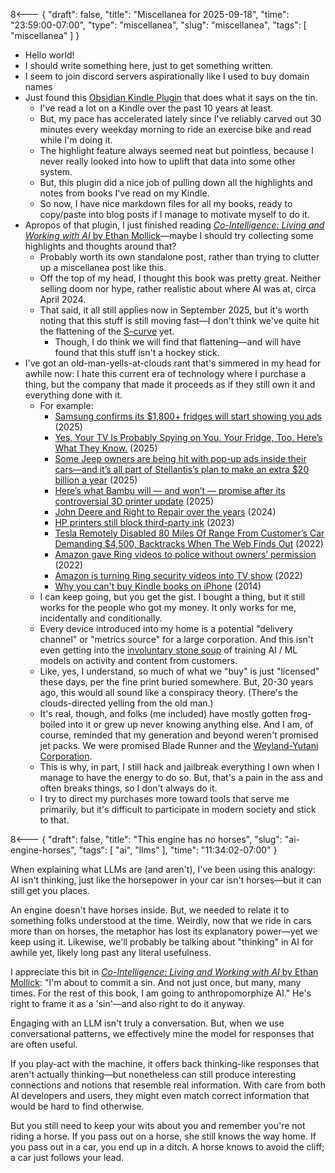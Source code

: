 8<--- { "draft": false, "title": "Miscellanea for 2025-09-18", "time": "23:59:00-07:00", "type": "miscellanea", "slug": "miscellanea", "tags": [ "miscellanea" ] }

- Hello world!
- I should write something here, just to get something written.
- I seem to join discord servers aspirationally like I used to buy domain names
- Just found this [Obsidian Kindle Plugin](https://github.com/hadynz/obsidian-kindle-plugin) that does what it says on the tin.
	- I've read a lot on a Kindle over the past 10 years at least.
	- But, my pace has accelerated lately since I've reliably carved out 30 minutes every weekday morning to ride an exercise bike and read while I'm doing it.
	- The highlight feature always seemed neat but pointless, because I never really looked into how to uplift that data into some other system.
	- But, this plugin did a nice job of pulling down all the highlights and notes from books I've read on my Kindle.
	- So now, I have nice markdown files for all my books, ready to copy/paste into blog posts if I manage to motivate myself to do it.
- Apropos of that plugin, I just finished reading [*Co-Intelligence: Living and Working with AI* by Ethan Mollick](https://www.penguinrandomhouse.com/books/741805/co-intelligence-by-ethan-mollick/)—maybe I should try collecting some highlights and thoughts around that?
	- Probably worth its own standalone post, rather than trying to clutter up a miscellanea post like this.
	- Off the top of my head, I thought this book was pretty great. Neither selling doom nor hype, rather realistic about where AI was at, circa April 2024.
	- That said, it all still applies now in September 2025, but it's worth noting that this stuff is still moving fast—I don't think we've quite hit the flattening of the [S-curve](https://en.wikipedia.org/wiki/Sigmoid_function) yet. 
		- Though, I do think we will find that flattening—and will have found that this stuff isn't a hockey stick.
- I've got an old-man-yells-at-clouds rant that's simmered in my head for awhile now: I hate this current era of technology where I purchase a thing, but the company that made it proceeds as if they still own it and everything done with it.
	- For example:
		- [Samsung confirms its $1,800+ fridges will start showing you ads](https://www.androidauthority.com/samsung-confirms-smart-refrigerator-ads-are-coming-3598848/) (2025)
		- [Yes, Your TV Is Probably Spying on You. Your Fridge, Too. Here’s What They Know.](https://www.nytimes.com/wirecutter/reviews/advice-smart-devices-data-tracking/) (2025)
		- [Some Jeep owners are being hit with pop-up ads inside their cars—and it’s all part of Stellantis’s plan to make an extra $20 billion a year](https://fortune.com/2025/02/13/jeep-in-car-ads-popup-stellantis-software-revenue/) (2025)
		- [Here’s what Bambu will — and won’t — promise after its controversial 3D printer update](https://www.theverge.com/2025/1/21/24349031/bambu-3d-printer-update-authentication-filament-subscription-lock-answers) (2025)
		- [John Deere and Right to Repair over the years](https://pirg.org/resources/john-deere-and-right-to-repair-over-the-years/) (2024)
		- [HP printers still block third-party ink](https://www.pcworld.com/article/1656073/these-hp-printers-can-be-upgraded-to-allow-third-party-printer-ink.html) (2023)
		- [Tesla Remotely Disabled 80 Miles Of Range From Customer’s Car Demanding $4,500, Backtracks When The Web Finds Out](https://www.carscoops.com/2022/07/tesla-remotely-disabled-80-miles-of-range-from-customers-car-demanding-4500-backtracks-when-the-web-finds-out/) (2022)
		- [Amazon gave Ring videos to police without owners’ permission](https://www.politico.com/news/2022/07/13/amazon-gave-ring-videos-to-police-without-owners-permission-00045513) (2022)
		- [Amazon is turning Ring security videos into TV show](https://www.cbsnews.com/news/amazons-ring-videos-tv-show-mgm/) (2022)
		- [Why you can't buy Kindle books on iPhone](https://www.businessinsider.com/why-you-cant-buy-kindle-books-on-iphone-2014-4) (2014)
	- I can keep going, but you get the gist. I bought a thing, but it still works for the people who got my money. It only works for me, incidentally and conditionally.
	- Every device introduced into my home is a potential "delivery channel" or "metrics source" for a large corporation. And this isn't even getting into the [involuntary stone soup](https://blog.lmorchard.com/2025/05/27/involuntary-stone-soup-ai/index.html) of training AI / ML models on activity and content from customers.
	- Like, yes, I understand, so much of what we "buy" is just "licensed" these days, per the fine print buried somewhere. But, 20-30 years ago, this would all sound like a conspiracy theory. (There's the clouds-directed yelling from the old man.)
	- It's real, though, and folks (me included) have mostly gotten frog-boiled into it or grew up never knowing anything else. And I am, of course, reminded that my generation and beyond weren't promised jet packs. We were promised Blade Runner and the [Weyland-Yutani Corporation](https://avp.fandom.com/wiki/Weyland-Yutani_Corporation).
	- This is why, in part, I still hack and jailbreak everything I own when I manage to have the energy to do so. But, that's a pain in the ass and often breaks things, so I don't always do it.
	- I try to direct my purchases more toward tools that serve me primarily, but it's difficult to participate in modern society and stick to that.

8<--- { "draft": false, "title": "This engine has no horses", "slug": "ai-engine-horses", "tags": [ "ai", "llms" ], "time": "11:34:02-07:00" }

When explaining what LLMs are (and aren't), I've been using this analogy: AI isn't thinking, just like the horsepower in your car isn't horses—but it can still get you places.

An engine doesn't have horses inside. But, we needed to relate it to something folks understood at the time. Weirdly, now that we ride in cars more than on horses, the metaphor has lost its explanatory power—yet we keep using it. Likewise, we'll probably be talking about "thinking" in AI for awhile yet, likely long past any literal usefulness.

I appreciate this bit in [_Co-Intelligence: Living and Working with AI_ by Ethan Mollick](https://www.penguinrandomhouse.com/books/741805/co-intelligence-by-ethan-mollick/): "I'm about to commit a sin. And not just once, but many, many times. For the rest of this book, I am going to anthropomorphize AI." He's right to frame it as a 'sin'—and also right to do it anyway.

Engaging with an LLM isn't truly a conversation. But, when we use conversational patterns, we effectively mine the model for responses that are often useful.

If you play-act with the machine, it offers back thinking-like responses that aren't actually thinking—but nonetheless can still produce interesting connections and notions that resemble real information. With care from both AI developers and users, they might even match correct information that would be hard to find otherwise.

But you still need to keep your wits about you and remember you're not riding a horse. If you pass out on a horse, she still knows the way home. If you pass out in a car, you end up in a ditch. A horse knows to avoid the cliff; a car just follows your lead.
